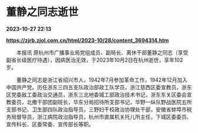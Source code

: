 # 董静之同志逝世

**2023-10-27 22:13**

**https://zjrb.zjol.com.cn/html/2023-10/28/content_3694314.htm**

　　本报讯 原杭州市广播事业局党组成员、副局长、离休干部董静之同志（享受副省长级医疗待遇），因病医治无效，于2023年10月2日在杭州逝世，享年102岁。

　　董静之同志是浙江省绍兴市人，1942年7月参加革命工作，1942年12月加入中国共产党。历任浙东三四五支队政治部政工队学员，浙江慈西区委宣教员，浙东区党委敌工委政治交通员，浙东三北地委城工部政治技术书记，浙东东关区委会宣教委员，北撤干部团副班长，华东分局招待所支部书记，华野一纵队野战医院五所支部书记、卫生部四队政治指导员，三野妇干校政治协理处干部，安徽省蚌埠市税务局督导员，浙江病院政治指导员，杭州市直属机关托儿所主任，下城区委委员、宣传科长、区委常委、宣传部长等职。